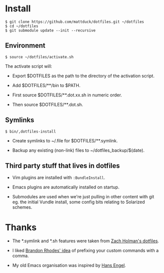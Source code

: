 # Install

    $ git clone https://github.com/mattduck/dotfiles.git ~/dotfiles
    $ cd ~/dotfiles
    $ git submodule update --init --recursive


## Environment

    $ source ~/dotfiles/activate.sh

The activate script will:

- Export $DOTFILES as the path to the directory of the activation script.

- Add $DOTFILES/**/bin to $PATH.

- First source $DOTFILES/**.dot.xx.sh in numeric order.

- Then source $DOTFILES/**.dot.sh.


## Symlinks

    $ bin/,dotfiles-install

- Create symlinks to ~/.file for $DOTFILES/**.symlink.

- Backup any existing (non-link) files to ~/dotfiles_backup/$(date).


## Third party stuff that lives in dotfiles

- Vim plugins are installed with `:BundleInstall`. 

- Emacs plugins are automatically installed on startup.

- Submodules are used when we're just pulling in other content with git
  eg. the initial Vundle install, some config bits relating to Solarized
  schemes.


# Thanks

- The \*.symlink and \*.sh features were taken from [Zach Holman's
  dotfiles](https://github.com/holman/dotfiles).

- I liked [Brandon Rhodes' idea](https://github.com/brandon-rhodes/homedir) of
  prefixing your custom commands with a comma. 

- My old Emacs organisation was inspired by [Hans Engel](https://github.com/hans/dotfiles).
